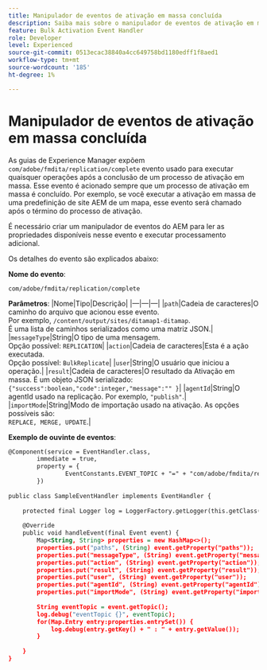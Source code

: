 ```yaml
---
title: Manipulador de eventos de ativação em massa concluída
description: Saiba mais sobre o manipulador de eventos de ativação em massa concluída
feature: Bulk Activation Event Handler
role: Developer
level: Experienced
source-git-commit: 0513ecac38840a4cc649758bd1180edff1f8aed1
workflow-type: tm+mt
source-wordcount: '185'
ht-degree: 1%

---
```


# Manipulador de eventos de ativação em massa concluída

As guias de Experience Manager expõem `com/adobe/fmdita/replication/complete` evento usado para executar quaisquer operações após a conclusão de um processo de ativação em massa. Esse evento é acionado sempre que um processo de ativação em massa é concluído. Por exemplo, se você executar a ativação em massa de uma predefinição de site AEM de um mapa, esse evento será chamado após o término do processo de ativação.

É necessário criar um manipulador de eventos do AEM para ler as propriedades disponíveis nesse evento e executar processamento adicional.

Os detalhes do evento são explicados abaixo:

**Nome do evento**:

```
com/adobe/fmdita/replication/complete 
```

**Parâmetros**: |Nome|Tipo|Descrição| |—|—|—| |`path`|Cadeia de caracteres|O caminho do arquivo que acionou esse evento. <br> Por exemplo, `/content/output/sites/ditamap1-ditamap`. <br> É uma lista de caminhos serializados como uma matriz JSON.| |`messageType`|String|O tipo de uma mensagem. <br>Opção possível: `REPLICATION`| |`action`|Cadeia de caracteres|Esta é a ação executada. <br>Opção possível: `BulkReplicate`| |`user`|String|O usuário que iniciou a operação.| |`result`|Cadeia de caracteres|O resultado da Ativação em massa. É um objeto JSON serializado: <br>`{"success":boolean,"code":integer,"message":"" }`| |`agentId`|String|O agentId usado na replicação. Por exemplo, `"publish"`.| |`importMode`|String|Modo de importação usado na ativação. As opções possíveis são: <br>`REPLACE, MERGE, UPDATE`.|


**Exemplo de ouvinte de eventos**:

```XML
@Component(service = EventHandler.class,
        immediate = true,
        property = {
                EventConstants.EVENT_TOPIC + "=" + "com/adobe/fmdita/replication/complete",
        })
 
public class SampleEventHandler implements EventHandler {
 
    protected final Logger log = LoggerFactory.getLogger(this.getClass());
 
    @Override
    public void handleEvent(final Event event) {
        Map<String, String> properties = new HashMap<>();
        properties.put("paths", (String) event.getProperty("paths"));
        properties.put("messageType", (String) event.getProperty("messageType"));
        properties.put("action", (String) event.getProperty("action"));
        properties.put("result", (String) event.getProperty("result"));
        properties.put("user", (String) event.getProperty("user"));
        properties.put("agentId", (String) event.getProperty("agentId"));
        properties.put("importMode", (String) event.getProperty("importMode"));
 
        String eventTopic = event.getTopic();
        log.debug("eventTopic {}", eventTopic);
        for(Map.Entry entry:properties.entrySet()) {
            log.debug(entry.getKey() + " : " + entry.getValue());
        }
 
    }
}
```
